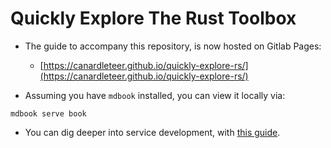 # Quickly Explore The Rust Toolbox

- The guide to accompany this repository, is now hosted on Gitlab Pages:
  - [https://canardleteer.github.io/quickly-explore-rs/](https://canardleteer.github.io/quickly-explore-rs/)

- Assuming you have `mdbook` installed, you can view it locally via:

```shell
mdbook serve book
```

- You can dig deeper into service development, with [this guide](https://github.com/canardleteer/grpc-service-rs).

